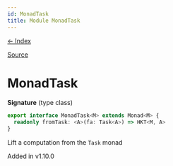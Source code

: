 ```yaml
---
id: MonadTask
title: Module MonadTask
---
```


[← Index](.)

[Source](https://github.com/gcanti/fp-ts/blob/master/src/MonadTask.ts)

# MonadTask

**Signature** (type class)

```ts
export interface MonadTask<M> extends Monad<M> {
  readonly fromTask: <A>(fa: Task<A>) => HKT<M, A>
}
```

Lift a computation from the `Task` monad

Added in v1.10.0
